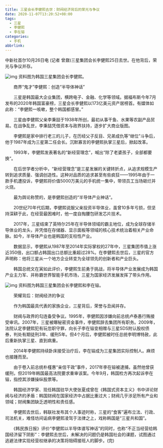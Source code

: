 ```yaml
---
title: 三星会长李健熙去世：财阀经济背后的荣光与争议
date: 2020-11-07T13:20:52+08:00
tags:
  - 三星
  - 李健熙
  - 李在镕
categories:
  - 手机
abbrlink:
---
```


中新社首尔10月26日电 (记者 曾鼐)三星集团会长李健熙25日去世。在他背后，荣光与争议并存。

![img](https://cdn.jsdelivr.net/gh/yakeing/Documentation@main/Hexo/images/681f-kcaeqzx1126796.jpg)
资料图为韩国三星集团会长李健熙。

　　商界“鬼才”李健熙：创造“半导体神话”

　　三星是韩国最大企业集团，横跨电子、金融、化学等领域。据福布斯今年7月发布的2020年韩国富豪榜，三星会长李健熙以173亿美元资产居榜首。有媒体如此称：“李健熙一咳嗽，整个韩国都感冒。”

　　三星由李健熙父亲李秉喆于1938年所创，最初从事干鱼、水果等农副产品贸易。在战争乱世，李秉喆凭借资本与政界扶持，逐步扩大商业版图。

　　李健熙是家中排行老三的儿子，在历经父子反目、兄弟成仇等“继位”斗争后，他于1987年成为三星第二任会长。沉默寡言的李健熙执掌三星后，掀起改革。

　　1993年，李健熙发表著名的“新经营理念”，喊出“除了老婆孩子，全部都要换”。

　　在后世学者分析中，“新经营理念”是三星发展的关键转折点，从追求规模生产转到追求质量、强调创造性。这种对品质的追求甚至有些疯狂——1995年由于一款手机遭投诉，李健熙将价值5000万美元的手机统一集中，带领员工当场砸烂并火烧。

　　最为舆论称赞的，是李健熙创造的“半导体产业神话”。

　　20世纪70年代后期，李健熙说服父亲投资半导体业，虽曾10多年亏损，但坚持深耕于此，在经营最困难时，他一度自掏腰包研发芯片技术。

　　2017年，三星结束了英特尔25年在半导体领域的霸主地位，成为全球存储半导体业的龙头，并凭借在存储器、显示面板等领域的核心技术统治着相关产业命脉。如今，半导体产业也是韩国的支柱性产业。

　　数据显示，李健熙从1987年至2014年实际掌权的27年中，三星集团市值上涨近350倍，出口额占韩国出口总额比重超过28%。在李健熙去世后，三星的官方声明称：他将三星从一个地方企业转变为全球领先的创新者和产业巨头。

　　韩国总统文在寅如此评价，李健熙生前勇于挑战，将半导体产业发展成为韩国产业主力军、并称霸世界智能手机市场，三星为国家经济发展发挥了带头作用。

![img](https://cdn.jsdelivr.net/gh/yakeing/Documentation@main/Hexo/images/d66c-kcaeqzx1127163.jpg)
资料图为韩国三星集团会长李健熙和李在镕。

　　荣耀背后：财阀经济的争议

　　作为韩国最具代表的家族企业，三星背后，荣誉与丑闻并存。

　　财阀与政界的勾连备受争议。1995年，李健熙因涉嫌向前总统卢泰愚行贿接受审讯。2007年，三星被曝秘密资金事件，李健熙辞去集团所有职务。2009年，法院认定李健熙犯有玩忽职守罪，向长子李在镕变相赠与三星SDS附认股权债券，判处有期徒刑3年、缓刑5年。但4个月后，李健熙被时任总统李明博特赦，此后重新执掌三星、直到病重。

　　2014年李健熙持续卧床接受治疗后，李在镕成为三星集团实际控制人。麻烦也接踵而至。

　　由于卷入前总统朴槿惠“亲信干政”事件，2017年李在镕被逮捕，虽然他曾获缓刑，但2019年韩国最高法院要求重审该案。今年9月，韩国检方再次起诉李在镕，指控其涉嫌操纵股票等。

　　韩国经济学家、现任韩国驻华大使张夏成曾在《韩国式资本主义》书中详论财阀与经济的矛盾：韩国财阀在国家经济中占据比重过大；财阀几乎涉足所有产业和领域；财阀集团缺乏透明性和责任感。

　　李健熙去世后，韩联社发布其个人事迹时称，三星的“食客”遍布立法、行政、司法机关，难怪坊间诟病李健熙凌驾于法律之上，戏称韩国是“三星共和国”。

　　《韩民族日报》评价“李健熙以半导体谱写神话”的同时，也称“不正当经营给韩国经济留下阴影”：李健熙去世后，未解决的问题仍是韩国社会的课题，试图通过逃避法律实现经营权继承的决策将阻碍接班人的脚步。(完)